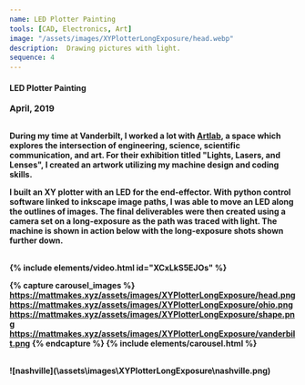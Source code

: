 ```yaml
---
name: LED Plotter Painting
tools: [CAD, Electronics, Art]
image: "/assets/images/XYPlotterLongExposure/head.webp"
description:  Drawing pictures with light.
sequence: 4
---
```

#### <b>LED Plotter Painting<b>
<p style="font-size:15px; padding: 0 0 1em 0;">April, 2019</p>

During my time at Vanderbilt, I worked a lot with <a href="https://www.artlabvanderbilt.com/" target="_blank">Artlab</a>, a space which explores the intersection of engineering, science, scientific communication, and art. For their exhibition titled "Lights, Lasers, and Lenses", I created an artwork utilizing my machine design and coding skills. 

I built an XY plotter with an LED for the end-effector. With python control software linked to inkscape image paths, I was able to move an LED along the outlines of images. The final deliverables were then created using a camera set on a long-exposure as the path was traced with light. The machine is shown in action below with the long-exposure shots shown further down. 

<br>
{% include elements/video.html id="XCxLkS5EJOs" %}
<br>

{% capture carousel_images %}
https://mattmakes.xyz/assets/images/XYPlotterLongExposure/head.png
https://mattmakes.xyz/assets/images/XYPlotterLongExposure/ohio.png
https://mattmakes.xyz/assets/images/XYPlotterLongExposure/shape.png
https://mattmakes.xyz/assets/images/XYPlotterLongExposure/vanderbilt.png
{% endcapture %}
{% include elements/carousel.html %}

<br>
 ![nashville](\assets\images\XYPlotterLongExposure\nashville.png)
